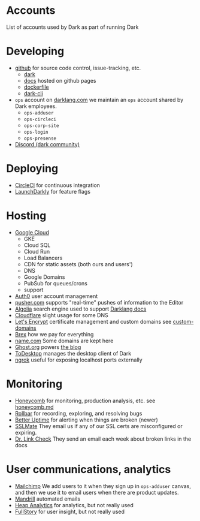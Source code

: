# Accounts

List of accounts used by Dark as part of running Dark

# Developing

- [github](https://github.com/darklang)
  for source code control, issue-tracking, etc.
  - [dark](https://github.com/darklang/dark)
  - [docs](https://github.com/darklang/docs)
    hosted on github pages
  - [dockerfile](https://github.com/darklang/dockerfile)
  - [dark-cli](https://github.com/darklang/dark-cli)
- `ops` account on [darklang.com](https://darklang.com)
  we maintain an `ops` account shared by Dark employees.
  - `ops-adduser`
  - `ops-circleci`
  - `ops-corp-site`
  - `ops-login`
  - `ops-presense`
- [Discord (dark community)](https://darklang.com/discord-invite)

# Deploying

- [CircleCI](https://app.circleci.com/pipelines/github/darklang) for continuous integration
- [LaunchDarkly](https://launchdarkly.com) for feature flags

# Hosting

- [Google Cloud](http://cloud.google.com)
  - GKE
  - Cloud SQL
  - Cloud Run
  - Load Balancers
  - CDN for static assets (both ours and users')
  - DNS
  - Google Domains
  - PubSub for queues/crons
  - support
- [Auth0](https://manage.auth0.com/dashboard) user account management
- [pusher.com](https://dashboard.pusher.com/apps) supports "real-time" pushes of information to the Editor
- [Algolia](https://www.algolia.com) search engine used to support [Darklang docs](https://docs.darklang.com)
- [Cloudflare](https://cloudflare.com) slight usage for some DNS
- [Let's Encrypt](https://letsencrypt.org) certificate management and custom domains
  see [custom-domains](./custom-domains.md)
- [Brex](https://www.brex.com) how we pay for everything
- [name.com](http://name.com) Some domains are kept here
- [Ghost.org](https://ghost.org) powers [the blog](https://blog.darklang.com)
- [ToDesktop](https://todesktop.com) manages the desktop client of Dark
- [ngrok](https://ngrok.com) useful for exposing localhost ports externally

# Monitoring

- [Honeycomb](https://honeycomb.io) for monitoring, production analysis, etc.
  see [honeycomb.md](./honeycomb.md)
- [Rollbar](https://rollbar.com) for recording, exploring, and resolving bugs
- [Better Uptime](https://betteruptime.com) for alerting when things are broken (newer)
- [SSLMate](https://sslmate.com) They email us if any of our SSL certs are misconfigured or expiring.
- [Dr. Link Check](https://drlinkcheck.com) They send an email each week about broken links in the docs

# User communications, analytics

- [Mailchimp](https://mailchimp.com) We add users to it when they sign up in `ops-adduser` canvas, and then we use it to email users when there are product updates.
- [Mandrill](https://mandrillapp.com) automated emails
- [Heap Analytics](https://heap.io) for analytics, but not really used
- [FullStory](https://fullstory.com) for user insight, but not really used
